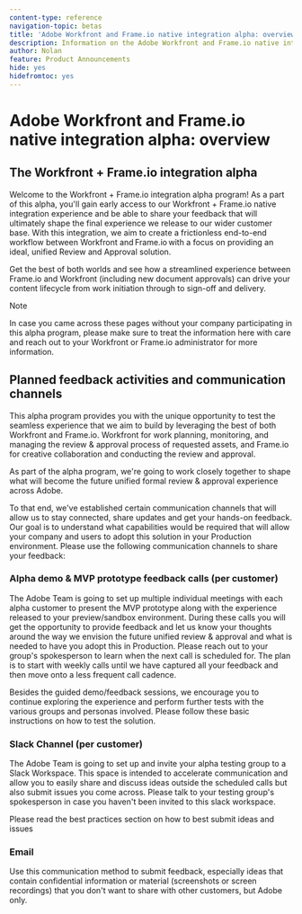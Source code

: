 ```yaml
---
content-type: reference
navigation-topic: betas
title: 'Adobe Workfront and Frame.io native integration alpha: overview'
description: Information on the Adobe Workfront and Frame.io native integration alpha 
author: Nolan
feature: Product Announcements
hide: yes
hidefromtoc: yes
---
```


# Adobe Workfront and Frame.io native integration alpha: overview

## The Workfront + Frame.io integration alpha

Welcome to the Workfront + Frame.io integration alpha program! As a part of this alpha, you'll gain early access to our Workfront + Frame.io native integration experience and be able to share your feedback that will ultimately shape the final experience we release to our wider customer base. With this integration, we aim to create a frictionless end-to-end workflow between Workfront and Frame.io with a focus on providing an ideal, unified Review and Approval solution.  

Get the best of both worlds and see how a streamlined experience between Frame.io and Workfront (including new document approvals) can drive your content lifecycle from work initiation through to sign-off and delivery.  
 
<!--
Learn more about 

This program and feedback participation activities: <link> 

The new experience and features and how you can test them: <link> 
-->

>[!NOTE]
>
>In case you came across these pages without your company participating in this alpha program, please make sure to treat the information here with care and reach out to your Workfront or Frame.io administrator for more information.

## Planned feedback activities and communication channels

This alpha program provides you with the unique opportunity to test the seamless experience that we aim to build by leveraging the best of both Workfront and Frame.io. Workfront for work planning, monitoring, and managing the review & approval process of requested assets, and Frame.io for creative collaboration and conducting the review and approval.    

As part of the alpha program, we're going to work closely together to shape what will become the future unified formal review & approval experience across Adobe.  

To that end, we've established certain communication channels that will allow us to stay connected, share updates and get your hands-on feedback. Our goal is to understand what capabilities would be required that will allow your company and users to adopt this solution in your Production environment. Please use the following communication channels to share your feedback: 

### Alpha demo & MVP prototype feedback calls (per customer) 

The Adobe Team is going to set up multiple individual meetings with each alpha customer to present the MVP prototype along with the experience released to your preview/sandbox environment. During these calls you will get the opportunity to provide feedback and let us know your thoughts around the way we envision the future unified review & approval and what is needed to have you adopt this in Production. Please reach out to your group's spokesperson to learn when the next call is scheduled for. The plan is to start with weekly calls until we have captured all your feedback and then move onto a less frequent call cadence. 

Besides the guided demo/feedback sessions, we encourage you to continue exploring the experience and perform further tests with the various groups and personas involved. Please follow these basic instructions on how to test the solution. 

### Slack Channel (per customer) 

The Adobe Team is going to set up and invite your alpha testing group to a Slack Workspace. This space is intended to accelerate communication and allow you to easily share and discuss ideas outside the scheduled calls but also submit issues you come across. Please talk to your testing group's spokesperson in case you haven't been invited to this slack workspace. 

Please read the best practices section on how to best submit ideas and issues 

### Email 

Use this communication method to submit feedback, especially ideas that contain confidential information or material (screenshots or screen recordings) that you don't want to share with other customers, but Adobe only. 


<!--
## Send feedback 

We value your input and believe that your perspective is crucial in helping us create the best experience possible. Because we're specifically looking at understanding what capabilities would be required to have you adopt the solution in Production, please   

Mention it during our regular demo/feedback calls 

Share it on our alpha program slack channel  

Or send it via e-mail to ossmann@adobe.com 

### How to best submit ideas 

Please try to give as much context as possible by describing 

The goal you want to achieve (aka "Job-to-be-done") 

the problem that keeps you from achieving this goal 

how a potential solution could look like 

Don't forget to include screenshots or screen recordings as well as examples to best describe your idea.  

## How to best submit issues / bugs 

In case you discover any issues or bugs please share them via our Slack channel so it's easier for the team to ask questions and have them resolved as soon as possible. 

Please try to give as much context as possible by answering the following questions: 

What did you expect to happen? 

What really happened? 

Steps to reproduce the issue?  

Please attach a screenshot if possible -->
